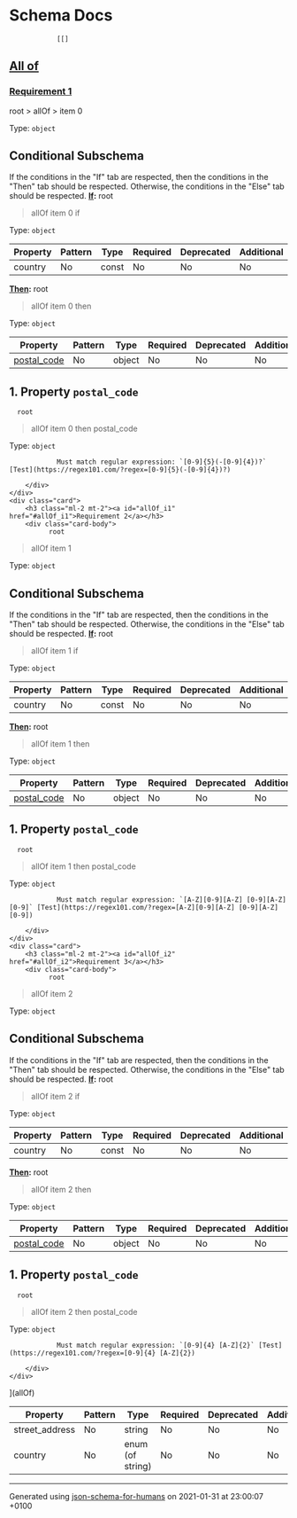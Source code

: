 # Schema Docs

                [[]
<a id="allOf" href="#allOf">
    <h2 class="handle ml-2 mt-2">
      <label>All of</label>
    </h2>
</a>
    <div class="card">
        <h3 class="ml-2 mt-2"><a id="allOf_i0" href="#allOf_i0">Requirement 1</a></h3>
        <div class="card-body">
              root
 >   allOf
 >   item 0

Type: `object`

## Conditional Subschema
If the conditions in the "If" tab are respected, then the conditions in the "Then" tab should be respected.
Otherwise, the conditions in the "Else" tab should be respected.
**[If](#tab-pane_allOf_i0_if"):**
  root
 >   allOf
 >   item 0
 >   if

Type: `object`

| Property | Pattern | Type | Required | Deprecated | Additional | Description |
| -------- | ------- | ---- | -------- | ---------- | ---------- | ----------- |
|country|No|const|No|No| No||

**[Then](#tab-pane_allOf_i0_then):**
  root
 >   allOf
 >   item 0
 >   then

Type: `object`

| Property | Pattern | Type | Required | Deprecated | Additional | Description |
| -------- | ------- | ---- | -------- | ---------- | ---------- | ----------- |
| [postal_code](#allOf_i0_then_postal_code)|No|object|No|No| No||

## <a name="allOf_i0_then_postal_code"></a> 1. Property `postal_code`

      root
 >   allOf
 >   item 0
 >   then
 >   postal_code

Type: `object`

                Must match regular expression: `[0-9]{5}(-[0-9]{4})?` [Test](https://regex101.com/?regex=[0-9]{5}(-[0-9]{4})?)

        </div>
    </div>
    <div class="card">
        <h3 class="ml-2 mt-2"><a id="allOf_i1" href="#allOf_i1">Requirement 2</a></h3>
        <div class="card-body">
              root
 >   allOf
 >   item 1

Type: `object`

## Conditional Subschema
If the conditions in the "If" tab are respected, then the conditions in the "Then" tab should be respected.
Otherwise, the conditions in the "Else" tab should be respected.
**[If](#tab-pane_allOf_i1_if"):**
  root
 >   allOf
 >   item 1
 >   if

Type: `object`

| Property | Pattern | Type | Required | Deprecated | Additional | Description |
| -------- | ------- | ---- | -------- | ---------- | ---------- | ----------- |
|country|No|const|No|No| No||

**[Then](#tab-pane_allOf_i1_then):**
  root
 >   allOf
 >   item 1
 >   then

Type: `object`

| Property | Pattern | Type | Required | Deprecated | Additional | Description |
| -------- | ------- | ---- | -------- | ---------- | ---------- | ----------- |
| [postal_code](#allOf_i1_then_postal_code)|No|object|No|No| No||

## <a name="allOf_i1_then_postal_code"></a> 1. Property `postal_code`

      root
 >   allOf
 >   item 1
 >   then
 >   postal_code

Type: `object`

                Must match regular expression: `[A-Z][0-9][A-Z] [0-9][A-Z][0-9]` [Test](https://regex101.com/?regex=[A-Z][0-9][A-Z] [0-9][A-Z][0-9])

        </div>
    </div>
    <div class="card">
        <h3 class="ml-2 mt-2"><a id="allOf_i2" href="#allOf_i2">Requirement 3</a></h3>
        <div class="card-body">
              root
 >   allOf
 >   item 2

Type: `object`

## Conditional Subschema
If the conditions in the "If" tab are respected, then the conditions in the "Then" tab should be respected.
Otherwise, the conditions in the "Else" tab should be respected.
**[If](#tab-pane_allOf_i2_if"):**
  root
 >   allOf
 >   item 2
 >   if

Type: `object`

| Property | Pattern | Type | Required | Deprecated | Additional | Description |
| -------- | ------- | ---- | -------- | ---------- | ---------- | ----------- |
|country|No|const|No|No| No||

**[Then](#tab-pane_allOf_i2_then):**
  root
 >   allOf
 >   item 2
 >   then

Type: `object`

| Property | Pattern | Type | Required | Deprecated | Additional | Description |
| -------- | ------- | ---- | -------- | ---------- | ---------- | ----------- |
| [postal_code](#allOf_i2_then_postal_code)|No|object|No|No| No||

## <a name="allOf_i2_then_postal_code"></a> 1. Property `postal_code`

      root
 >   allOf
 >   item 2
 >   then
 >   postal_code

Type: `object`

                Must match regular expression: `[0-9]{4} [A-Z]{2}` [Test](https://regex101.com/?regex=[0-9]{4} [A-Z]{2})

        </div>
    </div>
](allOf)

| Property | Pattern | Type | Required | Deprecated | Additional | Description |
| -------- | ------- | ---- | -------- | ---------- | ---------- | ----------- |
|street_address|No|string|No|No| No||
|country|No|enum (of string)|No|No| No||

----------------------------------------------------------------------------------------------------------------------------
Generated using [json-schema-for-humans](https://github.com/coveooss/json-schema-for-humans) on 2021-01-31 at 23:00:07 +0100